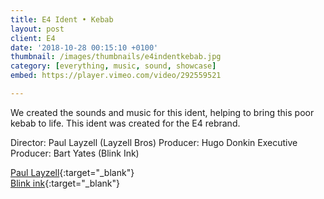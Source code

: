 ```yaml
---
title: E4 Ident • Kebab
layout: post
client: E4
date: '2018-10-28 00:15:10 +0100'
thumbnail: /images/thumbnails/e4indentkebab.jpg
category: [everything, music, sound, showcase]
embed: https://player.vimeo.com/video/292559521

---
```


We created the sounds and music for this ident, helping to bring this poor kebab to life. This ident was created for the E4 rebrand.

Director: Paul Layzell (Layzell Bros)
Producer: Hugo Donkin
Executive Producer: Bart Yates (Blink Ink)

[Paul Layzell](https://www.paul-layzell.com/){:target="_blank"}   
[Blink ink](https://www.blinkink.co.uk/){:target="_blank"}  
